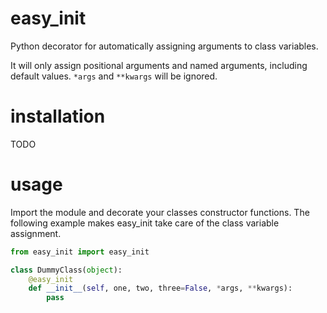 # easy_init
Python decorator for automatically assigning arguments to class variables.

It will only assign positional arguments and named arguments, including default values.
```*args``` and ```**kwargs``` will be ignored.

# installation
  TODO

# usage
Import the module and decorate your classes constructor functions.
The following example makes easy_init take care of the class variable assignment.

```python
from easy_init import easy_init

class DummyClass(object):
    @easy_init
    def __init__(self, one, two, three=False, *args, **kwargs):
        pass
```
